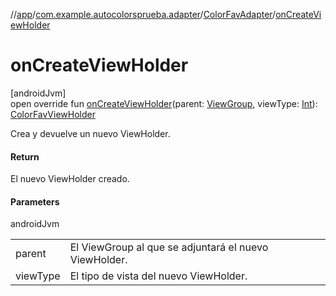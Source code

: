 //[app](../../../index.md)/[com.example.autocolorsprueba.adapter](../index.md)/[ColorFavAdapter](index.md)/[onCreateViewHolder](on-create-view-holder.md)

# onCreateViewHolder

[androidJvm]\
open override fun [onCreateViewHolder](on-create-view-holder.md)(parent: [ViewGroup](https://developer.android.com/reference/kotlin/android/view/ViewGroup.html), viewType: [Int](https://kotlinlang.org/api/latest/jvm/stdlib/kotlin/-int/index.html)): [ColorFavViewHolder](../-color-fav-view-holder/index.md)

Crea y devuelve un nuevo ViewHolder.

#### Return

El nuevo ViewHolder creado.

#### Parameters

androidJvm

| | |
|---|---|
| parent | El ViewGroup al que se adjuntará el nuevo ViewHolder. |
| viewType | El tipo de vista del nuevo ViewHolder. |
